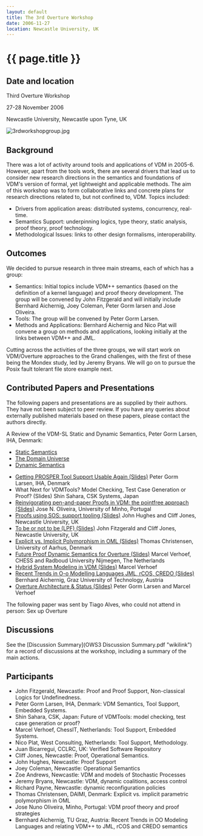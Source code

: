 ```yaml
---
layout: default
title: The 3rd Overture Workshop
date: 2006-11-27
location: Newcastle University, UK
---
```


# {{ page.title }}

Date and location
-----------------

Third Overture Workshop

27-28 November 2006

Newcastle University, Newcastle upon Tyne, UK

![](3rdworkshopgroup.jpg "3rdworkshopgroup.jpg")

Background
----------

There was a lot of activity around tools and applications of VDM in
2005-6. However, apart from the tools work, there are several drivers
that lead us to consider new research directions in the semantics and
foundations of VDM's version of formal, yet lightweight and applicable
methods. The aim of this workshop was to form collaborative links and
concrete plans for research directions related to, but not confined to,
VDM. Topics included:

-   Drivers from application areas: distributed systems, concurrency,
    real-time.
-   Semantics Support: underpinning logics, type theory, static
    analysis, proof theory, proof technology.
-   Methodological Issues: links to other design formalisms,
    interoperability.

Outcomes
--------

We decided to pursue research in three main streams, each of which has a
group:

-   Semantics: Initial topics include VDM++ semantics (based on the
    definition of a kernel language) and proof theory development. The
    group will be convened by John Fitzgerald and will initially include
    Bernhard Aichernig, Joey Coleman, Peter Gorm larsen and Jose
    Oliveira.
-   Tools: The group will be convened by Peter Gorm Larsen.
-   Methods and Applications: Bernhard Aichernig and Nico Plat will
    convene a group on methods and applications, looking initially at
    the links between VDM++ and JML.

Cutting across the activities of the three groups, we will start work on
VDM/Overture approaches to the Grand challenges, with the first of these
being the Mondex study, led by Jeremy Bryans. We will go on to pursue
the Posix fault tolerant file store example next.

Contributed Papers and Presentations
------------------------------------

The following papers and presentations are as supplied by their authors.
They have not been subject to peer review. If you have any queries about
externally published materials based on these papers, please contact the
authors directly.

A Review of the VDM-SL Static and Dynamic Semantics, Peter Gorm Larsen,
IHA, Denmark:

-   [Static Semantics](OWS3-11.pdf "wikilink")
-   [The Domain Universe](OWS3-12.pdf "wikilink")
-   [Dynamic Semantics](OWS3-13.pdf "wikilink")

<!-- -->

-   [Getting PROSPER Tool Support Usable Again
    (Slides)](OWS3-1.pdf "wikilink") Peter Gorm Larsen, IHA, Denmark
-   What Next for VDMTools? Model Checking, Test Case Generation or
    Proof? (Slides) Shin Sahara, CSK Systems, Japan
-   [Reinvigorating pen-and-paper Proofs in VDM: the pointfree approach
    (Slides)](OWS3-3.pdf "wikilink") Jose N. Oliveira, University of
    Minho, Portugal
-   [Proofs using SOS: support tooling (Slides)](OWS3-4.pdf "wikilink")
    John Hughes and Cliff Jones, Newcastle University, UK
-   [To be or not to be (LPF) (Slides)](OWS3-5.pdf "wikilink") John
    Fitzgerald and Cliff Jones, Newcastle University, UK
-   [Explicit vs. Implicit Polymorphism in OML
    (Slides)](OWS3-6.pdf "wikilink") Thomas Christensen, University of
    Aarhus, Denmark
-   [Future Proof Dynamic Semantics for Overture
    (Slides)](OWS3-7a.pdf "wikilink") Marcel Verhoef, CHESS and Radboud
    University Nijmegen, The Netherlands
-   [Hybrid System Modeling in VDM (Slides)](OWS3-7b.pdf "wikilink")
    Marcel Verhoef
-   [Recent Trends in O-o Modelling Languages JML, rCOS, CREDO
    (Slides)](OWS3-8.pdf "wikilink") Bernhard Aichernig, Graz University
    of Technology, Austria
-   [Overture Architecture & Status (Slides)](OWS3-9.pdf "wikilink")
    Peter Gorm Larsen and Marcel Verhoef

The following paper was sent by Tiago Alves, who could not attend in
person: Sex up Overture

Discussions
-----------

See the [Discussion Summary](OWS3 Discussion Summary.pdf "wikilink") for
a record of discussions at the workshop, including a summary of the main
actions.

Participants
------------

-   John Fitzgerald, Newcastle: Proof and Proof Support, Non-classical
    Logics for Undefinedness.
-   Peter Gorm Larsen, IHA, Denmark: VDM Semantics, Tool Support,
    Embedded Systems.
-   Shin Sahara, CSK, Japan: Future of VDMTools: model checking, test
    case generation or proof?
-   Marcel Verhoef, ChessIT, Netherlands: Tool Support, Embedded
    Systems.
-   Nico Plat, West Consulting, Netherlands: Tool Support, Methodology.
-   Juan Bicarregui, CCLRC, UK: Verified Software Repository
-   Cliff Jones, Newcastle: Proof, Operational Semantics.
-   John Hughes, Newcastle: Proof Support
-   Joey Coleman, Newcastle: Operational Semantics
-   Zoe Andrews, Newcastle: VDM and models of Stochastic Processes
-   Jeremy Bryans, Newcastle: VDM, dynamic coalitions, access control
-   Richard Payne, Newcastle: dynamic reconfiguration policies
-   Thomas Christensen, DAIMI, Denmark: Explicit vs. implicit parametric
    polymorphism in OML
-   Jose Nuno Oliveira, Minho, Portugal: VDM proof theory and proof
    strategies
-   Bernhard Aichernig, TU Graz, Austria: Recent Trends in OO Modeling
    Languages and relating VDM++ to JML, rCOS and CREDO semantics


